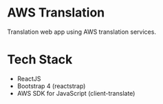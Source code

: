 # AWS Translation

Translation web app using AWS translation services.

# Tech Stack
- ReactJS
- Bootstrap 4 (reactstrap)
- AWS SDK for JavaScript (client-translate)
